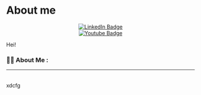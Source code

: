 # About me



<div id="badges" align="center" >
  <a href="https://www.linkedin.com/in/selleban-farah-325037210">
    <img src="https://img.shields.io/badge/LinkedIn-blue?style=for-the-badge&logo=linkedin&logoColor=white" alt="LinkedIn Badge" margin="20px"/>
  </a>
  
  
  
  
  
  
  <br/>
  <a href="your-youtube-URL">
    <img src="https://komarev.com/ghpvc/?username=your-github-salleban2209" alt="Youtube Badge"/>
  </a>
 </div>




Hei!

### :woman_technologist: About Me :

--- 

######



xdcfg



 
